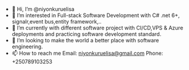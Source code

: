 - 👋 Hi, I’m @niyonkuruelisa
- 👀 I’m interested in Full-stack Software Development with C# .net 6+, signalr,event bus,entity framework,..
- 🌱 I’m currently with different software project with CI/CD,VPS & Azure deployments and practicing software development standard.
- 💞️ I’m looking to make the world a better place with software engineering.
- 📫 How to reach me 
Email: niyonkuruelisa@gmail.com
Phone: +250789103253
<!---
niyonkuruelisa/niyonkuruelisa is a ✨ special ✨ repository because its `README.md` (this file) appears on your GitHub profile.
You can click the Preview link to take a look at your changes.
--->
